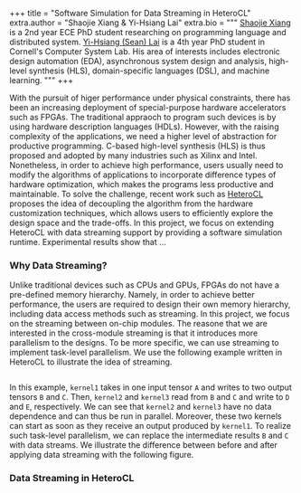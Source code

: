 +++
title = "Software Simulation for Data Streaming in HeteroCL"
extra.author = "Shaojie Xiang & Yi-Hsiang Lai"
extra.bio = """
  [Shaojie Xiang](https://github.com/Hecmay) is a 2nd year ECE PhD student researching on programming language and distributed system. 
  [Yi-Hsiang (Sean) Lai](https://github.com/seanlatias) is a 4th year PhD student in Cornell's Computer System Lab. His area of interests includes electronic design automation (EDA), asynchronous system design and analysis, high-level synthesis (HLS), domain-specific languages (DSL), and machine learning. 
"""
+++

With the pursuit of higer performance under physical constraints, there has been an increasing deployment of special-purpose hardware accelerators such as FPGAs. The traditional appraoch to program such devices is by using hardware description languages (HDLs). However, with the raising complexity of the applications, we need a higher level of abstraction for productive programming. C-based high-level synthesis (HLS) is thus proposed and adopted by many industries such as Xilinx and Intel. Nonetheless, in order to achieve high performance, users usually need to modify the algorithms of applications to incorporate difference types of hardware optimization, which makes the programs less productive and maintainable. To solve the challenge, recent work such as [HeteroCL](http://heterocl.csl.cornell.edu/) proposes the idea of decoupling the algorithm from the hardware customization techniques, which allows users to efficiently explore the design space and the trade-offs. In this project, we focus on extending HeteroCL with data streaming support by providing a software simulation runtime. Experimental results show that ...

### Why Data Streaming?

Unlike traditional devices such as CPUs and GPUs, FPGAs do not have a pre-defined memory hierarchy. Namely, in order to achieve better performance, the users are required to design their own memory hierarchy, including data access methods such as streaming. In this project, we focus on the streaming between on-chip modules. The reasone that we are interested in the cross-module streaming is that it introduces more parallelism to the designs. To be more specific, we can use streaming to implement task-level parallelism. We use the following example written in HeteroCL to illustrate the idea of streaming.

```python


```

In this example, ``kernel1`` takes in one input tensor ``A`` and writes to two output tensors ``B`` and ``C``. Then, ``kernel2`` and ``kernel3`` read from ``B`` and ``C`` and write to ``D`` and ``E``, respectively. We can see that ``kernel2`` and ``kernel3`` have no data dependence and can thus be run in parallel. Moreover, these two kernels can start as soon as they receive an output produced by ``kernel1``. To realize such task-level parallelism, we can replace the intermediate results ``B`` and ``C`` with data streams. We illustrate the difference between before and after applying data streaming with the following figure.


### Data Streaming in HeteroCL

